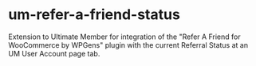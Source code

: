 # um-refer-a-friend-status
Extension to Ultimate Member for integration of the "Refer A Friend for WooCommerce by WPGens" plugin with the current Referral Status at an UM User Account page tab.
